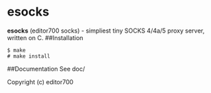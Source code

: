 # esocks
**esocks** (editor700 socks) - simpliest tiny SOCKS 4/4a/5 proxy server, written on C.
##Installation
```
$ make
# make install
```
##Documentation
See doc/

Copyright (c) editor700
